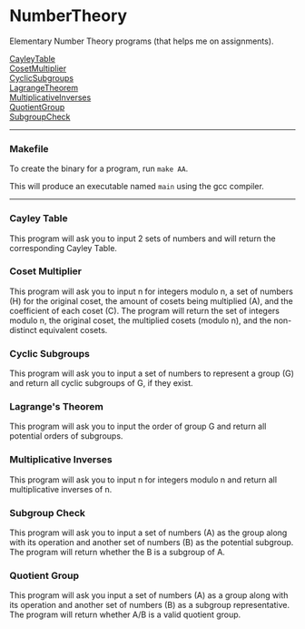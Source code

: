 # NumberTheory

Elementary Number Theory programs (that helps me on assignments). 

[CayleyTable](#cayley-table) \
[CosetMultiplier](#coset-multiplier) \
[CyclicSubgroups](#cyclic-subgroups) \
[LagrangeTheorem](#lagranges-theorem) \
[MultiplicativeInverses](#multiplicative-inverses) \
[QuotientGroup](#quotient-group) \
[SubgroupCheck](#subgroup-check) 

---

### Makefile

To create the binary for a program, run `make AA`.

This will produce an executable named `main` using the gcc compiler. 

---

### Cayley Table

This program will ask you to input 2 sets of numbers and will return the corresponding Cayley Table.

### Coset Multiplier

This program will ask you to input n for integers modulo n, a set of numbers (H) for the original coset, the amount of cosets being multiplied (A), and the coefficient of each coset (C). The program will return the set of integers modulo n, the original coset, the multiplied cosets (modulo n), and the non-distinct equivalent cosets.

### Cyclic Subgroups

This program will ask you to input a set of numbers to represent a group (G) and return all cyclic subgroups of G, if they exist.

### Lagrange's Theorem

This program will ask you to input the order of group G and return all potential orders of subgroups.

### Multiplicative Inverses

This program will ask you to input n for integers modulo n and return all multiplicative inverses of n.

### Subgroup Check

This program will ask you to input a set of numbers (A) as the group along with its operation and another set of numbers (B) as the potential subgroup. The program will return whether the B is a subgroup of A. 

### Quotient Group

This program will ask you input a set of numbers (A) as a group along with its operation and another set of numbers (B) as a subgroup representative. The program will return whether A/B is a valid quotient group.